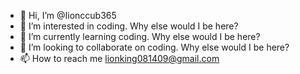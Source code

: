 - 👋 Hi, I’m @Iionccub365
- 👀 I’m interested in coding. Why else would I be here?
- 🌱 I’m currently learning coding. Why else would I be here?
- 💞️ I’m looking to collaborate on coding. Why else would I be here?
- 📫 How to reach me lionking081409@gmail.com

<!---
Iionccub365/Iionccub365 is a ✨ special ✨ repository because its `README.md` (this file) appears on your GitHub profile.
You can click the Preview link to take a look at your changes.
--->
